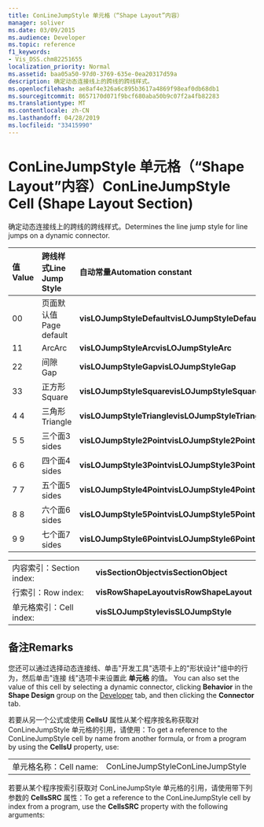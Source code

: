 ```yaml
---
title: ConLineJumpStyle 单元格（“Shape Layout”内容）
manager: soliver
ms.date: 03/09/2015
ms.audience: Developer
ms.topic: reference
f1_keywords:
- Vis_DSS.chm82251655
localization_priority: Normal
ms.assetid: baa05a50-97d0-3769-635e-0ea20317d59a
description: 确定动态连接线上的跨线的跨线样式。
ms.openlocfilehash: ae8af4e326a6c895b3617a4869f98eaf0db68db1
ms.sourcegitcommit: 8657170d071f9bcf680aba50b9c07f2a4fb82283
ms.translationtype: MT
ms.contentlocale: zh-CN
ms.lasthandoff: 04/28/2019
ms.locfileid: "33415990"
---
```

# <a name="conlinejumpstyle-cell-shape-layout-section"></a><span data-ttu-id="de53f-103">ConLineJumpStyle 单元格（“Shape Layout”内容）</span><span class="sxs-lookup"><span data-stu-id="de53f-103">ConLineJumpStyle Cell (Shape Layout Section)</span></span>

<span data-ttu-id="de53f-104">确定动态连接线上的跨线的跨线样式。</span><span class="sxs-lookup"><span data-stu-id="de53f-104">Determines the line jump style for line jumps on a dynamic connector.</span></span>
  
|<span data-ttu-id="de53f-105">**值**</span><span class="sxs-lookup"><span data-stu-id="de53f-105">**Value**</span></span>|<span data-ttu-id="de53f-106">**跨线样式**</span><span class="sxs-lookup"><span data-stu-id="de53f-106">**Line Jump Style**</span></span>|<span data-ttu-id="de53f-107">**自动常量**</span><span class="sxs-lookup"><span data-stu-id="de53f-107">**Automation constant**</span></span>|
|:-----|:-----|:-----|
|<span data-ttu-id="de53f-108">0</span><span class="sxs-lookup"><span data-stu-id="de53f-108">0</span></span>  <br/> |<span data-ttu-id="de53f-109">页面默认值</span><span class="sxs-lookup"><span data-stu-id="de53f-109">Page default</span></span>  <br/> |<span data-ttu-id="de53f-110">**visLOJumpStyleDefault**</span><span class="sxs-lookup"><span data-stu-id="de53f-110">**visLOJumpStyleDefault**</span></span> <br/> |
|<span data-ttu-id="de53f-111">1</span><span class="sxs-lookup"><span data-stu-id="de53f-111">1</span></span>  <br/> |<span data-ttu-id="de53f-112">Arc</span><span class="sxs-lookup"><span data-stu-id="de53f-112">Arc</span></span>  <br/> |<span data-ttu-id="de53f-113">**visLOJumpStyleArc**</span><span class="sxs-lookup"><span data-stu-id="de53f-113">**visLOJumpStyleArc**</span></span> <br/> |
|<span data-ttu-id="de53f-114">2</span><span class="sxs-lookup"><span data-stu-id="de53f-114">2</span></span>  <br/> |<span data-ttu-id="de53f-115">间隙</span><span class="sxs-lookup"><span data-stu-id="de53f-115">Gap</span></span>  <br/> |<span data-ttu-id="de53f-116">**visLOJumpStyleGap**</span><span class="sxs-lookup"><span data-stu-id="de53f-116">**visLOJumpStyleGap**</span></span> <br/> |
|<span data-ttu-id="de53f-117">3</span><span class="sxs-lookup"><span data-stu-id="de53f-117">3</span></span>  <br/> |<span data-ttu-id="de53f-118">正方形</span><span class="sxs-lookup"><span data-stu-id="de53f-118">Square</span></span>  <br/> |<span data-ttu-id="de53f-119">**visLOJumpStyleSquare**</span><span class="sxs-lookup"><span data-stu-id="de53f-119">**visLOJumpStyleSquare**</span></span> <br/> |
|<span data-ttu-id="de53f-120">4 </span><span class="sxs-lookup"><span data-stu-id="de53f-120">4</span></span>  <br/> |<span data-ttu-id="de53f-121">三角形</span><span class="sxs-lookup"><span data-stu-id="de53f-121">Triangle</span></span>  <br/> |<span data-ttu-id="de53f-122">**visLOJumpStyleTriangle**</span><span class="sxs-lookup"><span data-stu-id="de53f-122">**visLOJumpStyleTriangle**</span></span> <br/> |
|<span data-ttu-id="de53f-123">5 </span><span class="sxs-lookup"><span data-stu-id="de53f-123">5</span></span>  <br/> |<span data-ttu-id="de53f-124">三个面</span><span class="sxs-lookup"><span data-stu-id="de53f-124">3 sides</span></span>  <br/> |<span data-ttu-id="de53f-125">**visLOJumpStyle2Point**</span><span class="sxs-lookup"><span data-stu-id="de53f-125">**visLOJumpStyle2Point**</span></span> <br/> |
|<span data-ttu-id="de53f-126">6 </span><span class="sxs-lookup"><span data-stu-id="de53f-126">6</span></span>  <br/> |<span data-ttu-id="de53f-127">四个面</span><span class="sxs-lookup"><span data-stu-id="de53f-127">4 sides</span></span>  <br/> |<span data-ttu-id="de53f-128">**visLOJumpStyle3Point**</span><span class="sxs-lookup"><span data-stu-id="de53f-128">**visLOJumpStyle3Point**</span></span> <br/> |
|<span data-ttu-id="de53f-129">7 </span><span class="sxs-lookup"><span data-stu-id="de53f-129">7</span></span>  <br/> |<span data-ttu-id="de53f-130">五个面</span><span class="sxs-lookup"><span data-stu-id="de53f-130">5 sides</span></span>  <br/> |<span data-ttu-id="de53f-131">**visLOJumpStyle4Point**</span><span class="sxs-lookup"><span data-stu-id="de53f-131">**visLOJumpStyle4Point**</span></span> <br/> |
|<span data-ttu-id="de53f-132">8 </span><span class="sxs-lookup"><span data-stu-id="de53f-132">8</span></span>  <br/> |<span data-ttu-id="de53f-133">六个面</span><span class="sxs-lookup"><span data-stu-id="de53f-133">6 sides</span></span>  <br/> |<span data-ttu-id="de53f-134">**visLOJumpStyle5Point**</span><span class="sxs-lookup"><span data-stu-id="de53f-134">**visLOJumpStyle5Point**</span></span> <br/> |
|<span data-ttu-id="de53f-135">9 </span><span class="sxs-lookup"><span data-stu-id="de53f-135">9</span></span>  <br/> |<span data-ttu-id="de53f-136">七个面</span><span class="sxs-lookup"><span data-stu-id="de53f-136">7 sides</span></span>  <br/> |<span data-ttu-id="de53f-137">**visLOJumpStyle6Point**</span><span class="sxs-lookup"><span data-stu-id="de53f-137">**visLOJumpStyle6Point**</span></span> <br/> |
   
|||
|:-----|:-----|
|<span data-ttu-id="de53f-138">内容索引：</span><span class="sxs-lookup"><span data-stu-id="de53f-138">Section index:</span></span>  <br/> |<span data-ttu-id="de53f-139">**visSectionObject**</span><span class="sxs-lookup"><span data-stu-id="de53f-139">**visSectionObject**</span></span> <br/> |
|<span data-ttu-id="de53f-140">行索引：</span><span class="sxs-lookup"><span data-stu-id="de53f-140">Row index:</span></span>  <br/> |<span data-ttu-id="de53f-141">**visRowShapeLayout**</span><span class="sxs-lookup"><span data-stu-id="de53f-141">**visRowShapeLayout**</span></span> <br/> |
|<span data-ttu-id="de53f-142">单元格索引：</span><span class="sxs-lookup"><span data-stu-id="de53f-142">Cell index:</span></span>  <br/> |<span data-ttu-id="de53f-143">**visSLOJumpStyle**</span><span class="sxs-lookup"><span data-stu-id="de53f-143">**visSLOJumpStyle**</span></span> <br/> |
   
## <a name="remarks"></a><span data-ttu-id="de53f-144">备注</span><span class="sxs-lookup"><span data-stu-id="de53f-144">Remarks</span></span>

<span data-ttu-id="de53f-145">您还可以通过选择动态连接线、单击"开发工具"选项卡上的"形状设计"组中的行为，然后单击"连接 [](run-in-developer-mode-display-the-developer-tab.md)线"选项卡来设置此 **单元格** 的值。 </span><span class="sxs-lookup"><span data-stu-id="de53f-145">You can also set the value of this cell by selecting a dynamic connector, clicking **Behavior** in the **Shape Design** group on the [Developer](run-in-developer-mode-display-the-developer-tab.md) tab, and then clicking the **Connector** tab.</span></span> 
  
<span data-ttu-id="de53f-146">若要从另一个公式或使用 **CellsU** 属性从某个程序按名称获取对 ConLineJumpStyle 单元格的引用，请使用：</span><span class="sxs-lookup"><span data-stu-id="de53f-146">To get a reference to the ConLineJumpStyle cell by name from another formula, or from a program by using the **CellsU** property, use:</span></span> 
  
|||
|:-----|:-----|
|<span data-ttu-id="de53f-147">单元格名称：</span><span class="sxs-lookup"><span data-stu-id="de53f-147">Cell name:</span></span>  <br/> |<span data-ttu-id="de53f-148">ConLineJumpStyle</span><span class="sxs-lookup"><span data-stu-id="de53f-148">ConLineJumpStyle</span></span>  <br/> |
   
<span data-ttu-id="de53f-149">若要从某个程序按索引获取对 ConLineJumpStyle 单元格的引用，请使用带下列参数的 **CellsSRC** 属性：</span><span class="sxs-lookup"><span data-stu-id="de53f-149">To get a reference to the ConLineJumpStyle cell by index from a program, use the **CellsSRC** property with the following arguments:</span></span> 
  

